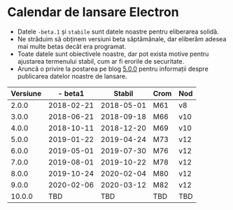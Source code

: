 # Calendar de lansare Electron

* Datele `-beta.1` și `stabile` sunt datele noastre pentru eliberarea solidă.
* Ne străduim să obținem versiuni beta săptămânale, dar eliberăm adesea mai multe betas decât era programat.
* Toate datele sunt obiectivele noastre, dar pot exista motive pentru ajustarea termenului stabil, cum ar fi erorile de securitate.
* Aruncă o privire la postarea pe blog [5.0.0](https://electronjs.org/blog/electron-5-0-timeline) pentru informații despre publicarea datelor noastre de lansare.

| Versiune | - beta1    | Stabil     | Crom | Nod |
| -------- | ---------- | ---------- | ---- | --- |
| 2.0.0    | 2018-02-21 | 2018-05-01 | M61  | v8  |
| 3.0.0    | 2018-06-21 | 2018-09-18 | M66  | v10 |
| 4.0.0    | 2018-10-11 | 2018-12-20 | M69  | v10 |
| 5.0.0    | 2019-01-22 | 2019-04-24 | M73  | v12 |
| 6.0.0    | 2019-05-01 | 2019-07-30 | M76  | v12 |
| 7.0.0    | 2019-08-01 | 2019-10-22 | M78  | v12 |
| 8.0.0    | 2019-10-24 | 2020-02-04 | M80  | v12 |
| 9.0.0    | 2020-02-06 | 2020-03-12 | M82  | v12 |
| 10.0.0   | TBD        | TBD        | TBD  | TBD |
